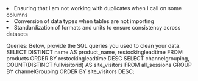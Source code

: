 
<li>Ensuring that I am not working with duplicates when I call on some columns
<li>Conversion of data types when tables are not importing
<li>Standardization of formats and units to ensure consistency across datasets






Queries:
Below, provide the SQL queries you used to clean your data.
SELECT DISTINCT
    name AS product_name,
    restockingleadtime
FROM
    products
ORDER BY
    restockingleadtime DESC
SELECT
    channelgrouping,
    COUNT(DISTINCT fullvisitorid) AS site_visitors
FROM
    all_sessions
GROUP BY
    channelGrouping
ORDER BY
    site_visitors DESC;

